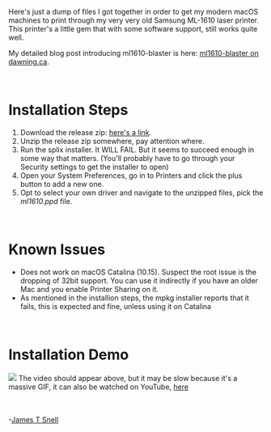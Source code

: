 Here's just a dump of files I got together in order to get my modern macOS machines to print through my very very old Samsung ML-1610 laser printer. This printer's a little gem that with some software support, still works quite well.

My detailed blog post introducing ml1610-blaster is here: <a href="https://dawning.ca/2017/ml1610-blaster-drivers-for-samsung-ml1610-on-macos-high-sierra/">ml1610-blaster on dawning.ca</a>.

<BR />
<h1>Installation Steps</h1>
<ol>
  <li>Download the release zip: <a href="https://github.com/docdawning/ml1610-blaster/archive/v1.0.zip" target="_new">here's a link</a>.</li>
  <li>Unzip the release zip somewhere, pay attention where.</li>
  <li>Run the splix installer. It WILL FAIL. But it seems to succeed enough in some way that matters. (You'll probably have to go through your Security settings to get the installer to open)</li>
  <li>Open your System Preferences, go in to Printers and click the plus button to add a new one.</li>
  <li>Opt to select your own driver and navigate to the unzipped files, pick the <em>ml1610.ppd</em> file.
</ol>

<BR />
<h1>Known Issues</h1>
<ul>
  <li>Does not work on macOS Catalina (10.15). Suspect the root issue is the dropping of 32bit support. You can use it indirectly if you have an older Mac and you enable Printer Sharing on it.</li>
  <li>As mentioned in the installion steps, the mpkg installer reports that it fails, this is expected and fine, unless using it on Catalina</li>
</ul>

<BR />
<h1>Installation Demo</h1>
<img src="https://github.com/docdawning/ml1610-blaster/blob/master/Samsung%20ML-1610/ml1610-blaster-1-screencast.gif?raw=true" />
The video should appear above, but it may be slow because it's a massive GIF, it can also be watched on YouTube, <a href="https://www.youtube.com/watch?v=SQFGFRP_Jz4" target="_new">here</a>


<BR /><BR />
-<a target="_new" href="https://jamessnell.com">James T Snell</a>
